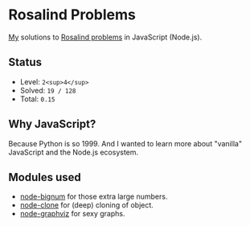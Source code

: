 # Rosalind Problems 

[My](http://rosalind.info/users/BobuSumisu/) solutions to [Rosalind problems](http://rosalind.info/) in JavaScript (Node.js). 

## Status

* Level: `2<sup>4</sup>`
* Solved: `19 / 128`
* Total: `0.15`

## Why JavaScript?

Because Python is so 1999. And I wanted to learn more about "vanilla" JavaScript and the Node.js ecosystem.

## Modules used

* [node-bignum](https://github.com/justmoon/node-bignum) for those extra large numbers.
* [node-clone](https://github.com/pvorb/node-clone) for (deep) cloning of object.
* [node-graphviz](https://github.com/glejeune/node-graphviz) for sexy graphs.


